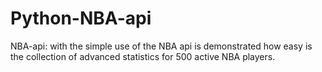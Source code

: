 # Python-NBA-api

NBA-api: with the simple use of the NBA api is demonstrated how easy is the collection of advanced statistics for 500 active NBA players.
